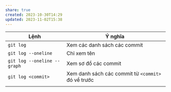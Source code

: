 ```yaml
---
share: true
created: 2023-10-30T14:29
updated: 2023-11-02T15:38
---
```

| Lệnh                        | Ý nghĩa                                            |
| --------------------------- | -------------------------------------------------- |
| `git log`                   | Xem các danh sách các commit                       |
| `git log --oneline`         | Chỉ xem tên                                        |
| `git log --oneline --graph` | Xem sơ đồ các commit                               |
| `git log <commit>`          | Xem danh sách các commit từ `<commit>` đó về trước |
|                             |                                                    |
